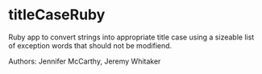 titleCaseRuby
=============

Ruby app to convert strings into appropriate title case using a sizeable list of exception words that should not be modifiend.

Authors: Jennifer McCarthy, Jeremy Whitaker

